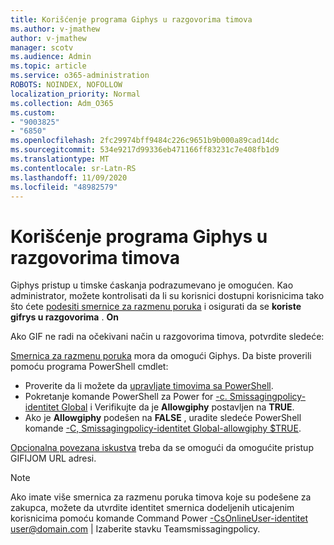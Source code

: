 ```yaml
---
title: Korišćenje programa Giphys u razgovorima timova
ms.author: v-jmathew
author: v-jmathew
manager: scotv
ms.audience: Admin
ms.topic: article
ms.service: o365-administration
ROBOTS: NOINDEX, NOFOLLOW
localization_priority: Normal
ms.collection: Adm_O365
ms.custom:
- "9003825"
- "6850"
ms.openlocfilehash: 2fc29974bff9484c226c9651b9b000a89cad14dc
ms.sourcegitcommit: 534e9217d99336eb471166ff83231c7e408fb1d9
ms.translationtype: MT
ms.contentlocale: sr-Latn-RS
ms.lasthandoff: 11/09/2020
ms.locfileid: "48982579"
---
```

# <a name="using-giphys-in-teams-conversations"></a>Korišćenje programa Giphys u razgovorima timova

Giphys pristup u timske ćaskanja podrazumevano je omogućen. Kao administrator, možete kontrolisati da li su korisnici dostupni korisnicima tako što ćete [podesiti smernice za razmenu poruka](https://docs.microsoft.com/microsoftteams/messaging-policies-in-teams#messaging-policy-settings) i osigurati da se **koriste gifrys u razgovorima** . **On**

Ako GIF ne radi na očekivani način u razgovorima timova, potvrdite sledeće:

[Smernica za razmenu poruka](https://docs.microsoft.com/microsoftteams/messaging-policies-in-teams) mora da omogući Giphys. Da biste proverili pomoću programa PowerShell cmdlet:

- Proverite da li možete da [upravljate timovima sa PowerShell](https://docs.microsoft.com/microsoftteams/teams-powershell-overview?view=o365-worldwide#manage-teams-with-powershell).
- Pokretanje komande PowerShell za Power for [-c. Smissagingpolicy-identitet Global](https://docs.microsoft.com/powershell/module/skype/get-csteamsmessagingpolicy?view=skype-ps) i Verifikujte da je **Allowgiphy** postavljen na **TRUE**.
- Ako je **Allowgiphy** podešen na **FALSE** , uradite sledeće PowerShell komande [-C, Smissagingpolicy-identitet Global-allowgiphy $TRUE](https://docs.microsoft.com/powershell/module/skype/set-csteamsmessagingpolicy?view=skype-ps).

[Opcionalna povezana iskustva](https://docs.microsoft.com/deployoffice/privacy/optional-connected-experiences) treba da se omogući da omogućite pristup GIFIJOM URL adresi.

> [!NOTE]
> Ako imate više smernica za razmenu poruka timova koje su podešene za zakupca, možete da utvrdite identitet smernica dodeljenih uticajenim korisnicima pomoću komande Command Power [-CsOnlineUser-identitet](https://docs.microsoft.com/powershell/module/skype/get-csonlineuser?view=skype-ps) <user@domain.com> | Izaberite stavku Teamsmissagingpolicy.
